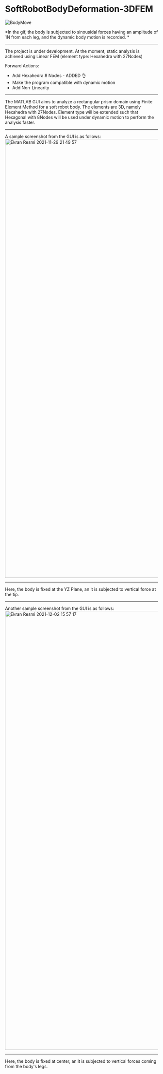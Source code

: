 # SoftRobotBodyDeformation-3DFEM

![BodyMove](https://user-images.githubusercontent.com/77242876/144505747-0e9005dd-a91b-42d9-936d-9d36cb25f557.gif)

*In the gif, the body is subjected to sinousidal forces having an amplitude of 1N from each leg, and the dynamic body motion is recorded. * 

---

The project is under development. At the moment, static analysis is achieved using Linear FEM (element type: Hexahedra with 27Nodes)

Forward Actions:
- Add Hexahedra 8 Nodes - ADDED 👌
- Make the program compatible with dynamic motion
- Add Non-Linearity

---

The MATLAB GUI aims to analyze a rectangular prism domain using Finite Element Method for a soft robot body. The elements are 3D, namely Hexahedra with 27Nodes. Element type will be extended such that Hexagonal with 8Nodes will be used under dynamic motion to perform the analysis faster. 


---
A sample screenshot from the GUI is as follows:<img width="1440" alt="Ekran Resmi 2021-11-29 21 49 57" src="https://user-images.githubusercontent.com/77242876/143926927-4856d271-808c-4328-8ccf-b4a9602054f5.png">


---

Here, the body is fixed at the YZ Plane, an it is subjected to vertical force at the tip. 

----

Another sample screenshot from the GUI is as follows:
<img width="1440" alt="Ekran Resmi 2021-12-02 15 57 17" src="https://user-images.githubusercontent.com/77242876/144426963-f184ea4b-61c6-47c2-8cc9-223fdeefc7eb.png">

---

Here, the body is fixed at center, an it is subjected to vertical forces coming from the body's legs.




